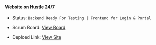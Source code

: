 #### Website on Hustle 24/7

- Status: ```Backend Ready For Testing | Frontend for Login & Portal```


- Scrum Board: <a href="https://docs.google.com/spreadsheets/d/1XBHlX1866PnHvKykhmJZRzi-4oQtfuq1yVQrU1VQeT4/edit#gid=0">View Board</a>

- Deploed Link: <a href="https://hustle-247.herokuapp.com/">View Site</a>
